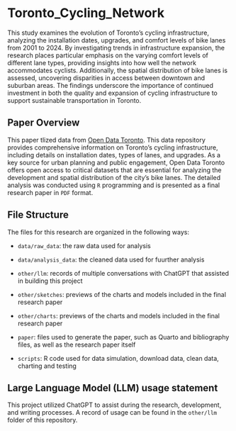 # Toronto_Cycling_Network

This study examines the evolution of Toronto’s cycling infrastructure, analyzing the installation dates, upgrades, and comfort levels of bike lanes from 2001 to 2024. By investigating trends in infrastructure expansion, the research places particular emphasis on the varying comfort levels of different lane types, providing insights into how well the network accommodates cyclists. Additionally, the spatial distribution of bike lanes is assessed, uncovering disparities in access between downtown and suburban areas. The findings underscore the importance of continued investment in both the quality and expansion of cycling infrastructure to support sustainable transportation in Toronto. 

## Paper Overview

This paper tlized data from [Open Data Toronto](https://open.toronto.ca/). This data repository provides comprehensive information on Toronto’s cycling infrastructure, including details on installation dates, types of lanes, and upgrades. As a key source for urban planning and public engagement, Open Data Toronto offers open access to critical datasets that are essential for analyzing the development and spatial distribution of the city’s bike lanes. The detailed analysis was conducted using `R` programming and is presented as a final research paper in `PDF` format.

## File Structure

The files for this research are organized in the following ways:

-   `data/raw_data`: the raw data used for analysis

-   `data/analysis_data`: the cleaned data used for fuurther analysis

-   `other/llm`: records of multiple conversations with ChatGPT that assisted in building this project

-   `other/sketches`: previews of the charts and models included in the final research paper

-   `other/charts`: previews of the charts and models included in the final research paper

-   `paper`: files used to generate the paper, such as Quarto and bibliography files, as well as the research paper itself

-   `scripts`: R code used for data simulation, download data, clean data, charting and testing

## Large Language Model (LLM) usage statement

This project utilized ChatGPT to assist during the research, development, and writing processes. A record of usage can be found in the `other/llm` folder of this repository.